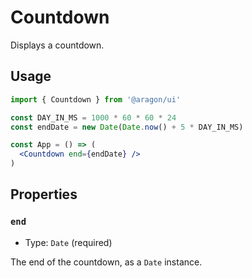 # Countdown

Displays a countdown.

## Usage

```jsx
import { Countdown } from '@aragon/ui'

const DAY_IN_MS = 1000 * 60 * 60 * 24
const endDate = new Date(Date.now() + 5 * DAY_IN_MS)

const App = () => (
  <Countdown end={endDate} />
)
```

## Properties

### `end`

- Type: `Date` (required)

The end of the countdown, as a `Date` instance.

